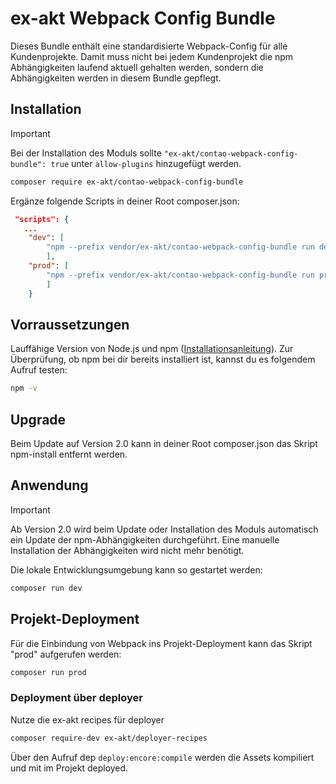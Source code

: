 # ex-akt Webpack Config Bundle

Dieses Bundle enthält eine standardisierte Webpack-Config für alle Kundenprojekte.
Damit muss nicht bei jedem Kundenprojekt die npm Abhängigkeiten laufend aktuell gehalten werden, sondern die Abhängigkeiten werden in diesem Bundle gepflegt.

## Installation
> [!IMPORTANT]
> Bei der Installation des Moduls sollte ```"ex-akt/contao-webpack-config-bundle": true``` unter ```allow-plugins``` hinzugefügt werden.
```bash
composer require ex-akt/contao-webpack-config-bundle
```

Ergänze folgende Scripts in deiner Root composer.json:
```json
 "scripts": {
   ...
    "dev": [
        "npm --prefix vendor/ex-akt/contao-webpack-config-bundle run dev"
        ],
    "prod": [
        "npm --prefix vendor/ex-akt/contao-webpack-config-bundle run prod"
        ]
    }
````
## Vorraussetzungen
Lauffähige Version von Node.js und npm ([Installationsanleitung](https://docs.npmjs.com/downloading-and-installing-node-js-and-npm)). 
Zur Überprüfung, ob npm bei dir bereits installiert ist, kannst du es folgendem Aufruf testen:
```bash
npm -v
```

## Upgrade
Beim Update auf Version 2.0 kann in deiner Root composer.json das Skript npm-install entfernt werden. 

## Anwendung
> [!IMPORTANT]
> Ab Version 2.0 wird beim Update oder Installation des Moduls automatisch ein Update der npm-Abhängigkeiten durchgeführt. Eine manuelle Installation der Abhängigkeiten wird nicht mehr benötigt.

Die lokale Entwicklungsumgebung kann so gestartet werden:
```bash
composer run dev
```

## Projekt-Deployment
Für die Einbindung von Webpack ins Projekt-Deployment kann das Skript "prod" aufgerufen werden:
```bash
composer run prod
```

### Deployment über deployer
Nutze die ex-akt recipes für deployer
```bash
composer require-dev ex-akt/deployer-recipes
```

Über den Aufruf dep ```deploy:encore:compile``` werden die Assets kompiliert und mit im Projekt deployed.